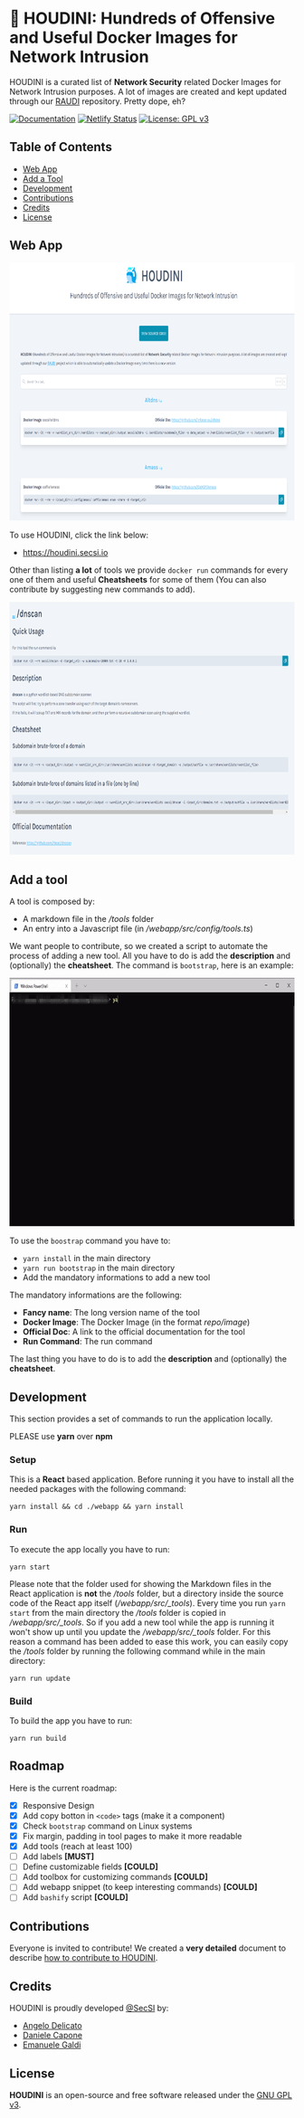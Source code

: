 # 🐳 HOUDINI: Hundreds of Offensive and Useful Docker Images for Network Intrusion
HOUDINI is a curated list of **Network Security** related Docker Images for Network Intrusion purposes. A lot of images are created and kept updated through our [RAUDI](https://github.com/cybersecsi/RAUDI) repository. Pretty dope, eh?

[![Documentation](https://img.shields.io/badge/Documentation-complete-green.svg?style=flat)](https://github.com/cybersecsi/HOUDINI/blob/main/README.md)
[![Netlify Status](https://api.netlify.com/api/v1/badges/f8b06b7e-bdc6-4af8-aba9-f32e1132cd25/deploy-status)](https://app.netlify.com/sites/houdini/deploys)
[![License: GPL v3](https://img.shields.io/badge/License-GPLv3-blue.svg)](https://github.com/cybersecsi/HOUDINI/blob/main/LICENSE)

## Table of Contents
  - [Web App](#web-app)
  - [Add a Tool](#add-a-tool)
  - [Development](#development)
  - [Contributions](#contributions)
  - [Credits](#credits)
  - [License](#license)

## Web App
<p align="center">
  <img src="docs/houdini-home.png" height=456px width=800px>
</p>

To use HOUDINI, click the link below: 
- https://houdini.secsi.io

Other than listing **a lot** of tools we provide ``docker run`` commands for every one of them and useful **Cheatsheets** for some of them (You can also contribute by suggesting new commands to add). 

<p align="center">
  <img src="docs/houdini-cheatsheet.png" height=447px width=800px>
</p>

## Add a tool
A tool is composed by:
- A markdown file in the */tools* folder
- An entry into a Javascript file (in */webapp/src/config/tools.ts*)

We want people to contribute, so we created a script to automate the process of adding a new tool. All you have to do is add the **description** and (optionally) the **cheatsheet**. The command is ``bootstrap``, here is an example:
<p align="center">
  <img src="docs/bootstrap.gif" height=439px width=800px>
</p>

To use the ``boostrap`` command you have to:
- ``yarn install`` in the main directory
- ``yarn run bootstrap`` in the main directory
- Add the mandatory informations to add a new tool

The mandatory informations are the following:
- **Fancy name**: The long version name of the tool
- **Docker Image**: The Docker Image (in the format *repo/image*)
- **Official Doc**: A link to the official documentation for the tool
- **Run Command**: The run command

The last thing you have to do is to add the **description** and (optionally) the **cheatsheet**.

## Development
This section provides a set of commands to run the application locally. 

PLEASE use **yarn** over **npm**

### Setup
This is a **React** based application. Before running it you have to install all the needed packages with the following command:
```
yarn install && cd ./webapp && yarn install
```

### Run
To execute the app locally you have to run:
```
yarn start
```

Please note that the folder used for showing the Markdown files in the React application is **not** the */tools* folder, but a directory inside the source code of the React app itself (*/webapp/src/_tools*). Every time you run ``yarn start`` from the main directory the */tools* folder is copied in */webapp/src/_tools*. So if you add a new tool while the app is running it won't show up until you update the */webapp/src/_tools* folder. For this reason a command has been added to ease this work, you can easily copy the */tools* folder by running the following command while in the main directory:
```
yarn run update
```

### Build
To build the app you have to run:
```
yarn run build
```

## Roadmap
Here is the current roadmap:
- [x] Responsive Design
- [x] Add copy botton in ``<code>`` tags (make it a component)
- [x] Check ``bootstrap`` command on Linux systems
- [x] Fix margin, padding in tool pages to make it more readable
- [x] Add tools (reach at least 100)
- [ ] Add labels **[MUST]**
- [ ] Define customizable fields **[COULD]**
- [ ] Add toolbox for customizing commands **[COULD]**
- [ ] Add webapp snippet (to keep interesting commands) **[COULD]**
- [ ] Add ``bashify`` script **[COULD]**

## Contributions
Everyone is invited to contribute!
We created a **very detailed** document to describe [how to contribute to HOUDINI](https://github.com/cybersecsi/HOUDINI/blob/main/CONTRIBUTING.md).

## Credits
HOUDINI is proudly developed [@SecSI](https://secsi.io) by:
- [Angelo Delicato](https://github.com/thelicato)
- [Daniele Capone](https://github.com/daniele-capone)
- [Emanuele Galdi](https://github.com/emalderson)

## License
**HOUDINI** is an open-source and free software released under the [GNU GPL v3](/LICENSE).
